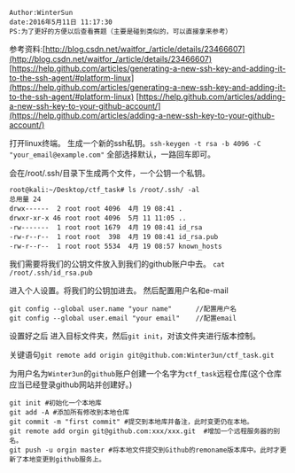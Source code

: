 ```
Author:WinterSun
date:2016年5月11日 11:17:30
PS:为了更好的方便以后查看赛题（主要是碰到类似的，可以直接拿来参考）
```
参考资料:[http://blog.csdn.net/waitfor_/article/details/23466607](http://blog.csdn.net/waitfor_/article/details/23466607)
[https://help.github.com/articles/generating-a-new-ssh-key-and-adding-it-to-the-ssh-agent/#platform-linux](https://help.github.com/articles/generating-a-new-ssh-key-and-adding-it-to-the-ssh-agent/#platform-linux)
[https://help.github.com/articles/adding-a-new-ssh-key-to-your-github-account/](https://help.github.com/articles/adding-a-new-ssh-key-to-your-github-account/)

打开linux终端。
生成一个新的ssh私钥。`ssh-keygen -t rsa -b 4096 -C "your_email@example.com"`
全部选择默认，一路回车即可。

会在/root/.ssh/目录下生成两个文件，一个公钥一个私钥。
```
root@kali:~/Desktop/ctf_task# ls /root/.ssh/ -al
总用量 24
drwx------  2 root root 4096  4月 19 08:41 .
drwxr-xr-x 46 root root 4096  5月 11 11:05 ..
-rw-------  1 root root 1679  4月 19 08:41 id_rsa
-rw-r--r--  1 root root  398  4月 19 08:41 id_rsa.pub
-rw-r--r--  1 root root 5534  4月 19 08:57 known_hosts
```
我们需要将我们的公钥文件放入到我们的github账户中去。
`cat /root/.ssh/id_rsa.pub`

进入个人设置。将我们的公钥加进去。
然后配置用户名和e-mail
```
git config --global user.name "your name"      //配置用户名
git config --global user.email "your email"    //配置email 
```
设置好之后
进入目标文件夹，然后`git init`，对该文件夹进行版本控制。

关键语句`git remote add origin git@github.com:Winter3un/ctf_task.git`

为用户名为`Winter3un`的`github`账户创建一个名字为`ctf_task`远程仓库(这个仓库应当已经登录github网站并创建好。)

```
git init #初始化一个本地库
git add -A #添加所有修改到本地仓库
git commit -m "first commit" #提交到本地库并备注，此时变更仍在本地。
git remote add orgin git@github.com:xxx/xxx.git  #增加一个远程服务器的别名。
git push -u orgin master #将本地文件提交到Github的remoname版本库中。此时才更新了本地变更到github服务上。
```

